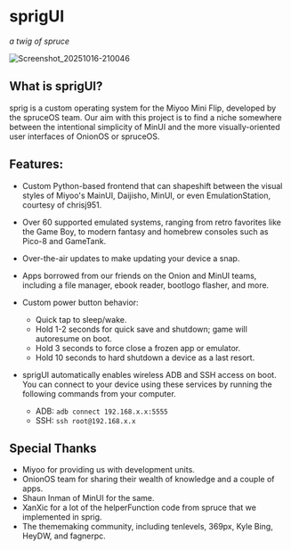 # sprigUI

_a twig of spruce_

![Screenshot_20251016-210046](https://github.com/user-attachments/assets/12f9a825-7b78-4cb9-91d5-f15bceb17431)

## What is sprigUI?
sprig is a custom operating system for the Miyoo Mini Flip, developed by the spruceOS team. Our aim with this project is to find a niche somewhere between the intentional simplicity of MinUI and the more visually-oriented user interfaces of OnionOS or spruceOS.

## Features:

- Custom Python-based frontend that can shapeshift between the visual styles of Miyoo's MainUI, Daijisho, MinUI, or even EmulationStation, courtesy of chrisj951.

- Over 60 supported emulated systems, ranging from retro favorites like the Game Boy, to modern fantasy and homebrew consoles such as Pico-8 and GameTank.

- Over-the-air updates to make updating your device a snap.

- Apps borrowed from our friends on the Onion and MinUI teams, including a file manager, ebook reader, bootlogo flasher, and more.

- Custom power button behavior:
    - Quick tap to sleep/wake.
    - Hold 1-2 seconds for quick save and shutdown; game will autoresume on boot.
    - Hold 3 seconds to force close a frozen app or emulator.
    - Hold 10 seconds to hard shutdown a device as a last resort.

- sprigUI automatically enables wireless ADB and SSH access on boot. You can connect to your device using these services by running the following commands from your computer.
    - ADB: `adb connect 192.168.x.x:5555`
    - SSH: `ssh root@192.168.x.x`

## Special Thanks

- Miyoo for providing us with development units.
- OnionOS team for sharing their wealth of knowledge and a couple of apps.
- Shaun Inman of MinUI for the same.
- XanXic for a lot of the helperFunction code from spruce that we implemented in sprig.
- The thememaking community, including tenlevels, 369px, Kyle Bing, HeyDW, and fagnerpc.